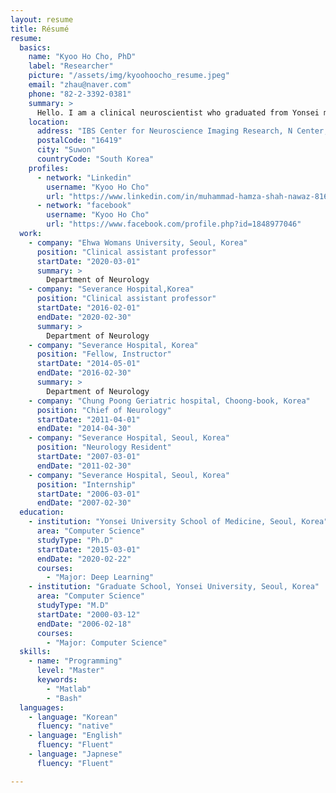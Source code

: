 ```yaml
---
layout: resume
title: Résumé
resume:
  basics:
    name: "Kyoo Ho Cho, PhD"
    label: "Researcher"
    picture: "/assets/img/kyoohoocho_resume.jpeg"
    email: "zhau@naver.com"
    phone: "82-2-3392-0381"
    summary: >
      Hello. I am a clinical neuroscientist who graduated from Yonsei medical school and got a doctorate in philosophyin 2020. With experience of ten years as a neurologist in Severance hospital, I have a wealth of clinical experience and knowledge of research with accomplishment of a few publication. My subspeciality in neuroscience spans epilepsy, sleep disorders, and disorders of consciousness. I also have skills especially in quantitative neuroimaging, neurophysiology (intracranial EEG and MEG) and basic computer programming.I am glad to meet Combine members to collaborate with, in projects such as large-scale brain dynamic modelling of epilepsy and its comorbid condition.
    location:
      address: "IBS Center for Neuroscience Imaging Research, N Center, Sungkyunkwan University, Seobu-ro 2066, Jangan-gu"
      postalCode: "16419"
      city: "Suwon"
      countryCode: "South Korea"
    profiles:
      - network: "Linkedin"
        username: "Kyoo Ho Cho"
        url: "https://www.linkedin.com/in/muhammad-hamza-shah-nawaz-81657660/"
      - network: "facebook"
        username: "Kyoo Ho Cho"
        url: "https://www.facebook.com/profile.php?id=1848977046"        
  work:
    - company: "Ehwa Womans University, Seoul, Korea"
      position: "Clinical assistant professor"
      startDate: "2020-03-01"
      summary: >
        Department of Neurology
    - company: "Severance Hospital,Korea"
      position: "Clinical assistant professor"
      startDate: "2016-02-01"
      endDate: "2020-02-30"
      summary: >
        Department of Neurology
    - company: "Severance Hospital, Korea"
      position: "Fellow, Instructor"
      startDate: "2014-05-01"
      endDate: "2016-02-30"
      summary: >
        Department of Neurology
    - company: "Chung Poong Geriatric hospital, Choong-book, Korea"
      position: "Chief of Neurology"
      startDate: "2011-04-01"
      endDate: "2014-04-30"
    - company: "Severance Hospital, Seoul, Korea"
      position: "Neurology Resident"
      startDate: "2007-03-01"
      endDate: "2011-02-30"        
    - company: "Severance Hospital, Seoul, Korea"
      position: "Internship"
      startDate: "2006-03-01"
      endDate: "2007-02-30"       
  education:
    - institution: "Yonsei University School of Medicine, Seoul, Korea"
      area: "Computer Science"
      studyType: "Ph.D"
      startDate: "2015-03-01"
      endDate: "2020-02-22"
      courses:
        - "Major: Deep Learning"
    - institution: "Graduate School, Yonsei University, Seoul, Korea"
      area: "Computer Science"
      studyType: "M.D"
      startDate: "2000-03-12"
      endDate: "2006-02-18"
      courses:
        - "Major: Computer Science"
  skills:
    - name: "Programming"
      level: "Master"
      keywords:
        - "Matlab"
        - "Bash"
  languages:
    - language: "Korean"
      fluency: "native"
    - language: "English"
      fluency: "Fluent"
    - language: "Japnese"
      fluency: "Fluent"

---
```

